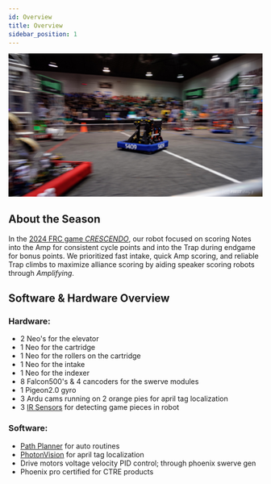 ```yaml
---
id: Overview
title: Overview
sidebar_position: 1
---
```


![Stormont](./../../../static/img/stormont-driving.jpeg)

## About the Season

<div style={{padding: '1rem', backgroundColor: 'rgba(46, 133, 85, 0.08)', borderRadius: '6px', marginBottom: '1.5rem', borderLeft: '3px solid var(--ifm-color-primary)'}}>

In the [2024 FRC game *CRESCENDO*](https://www.youtube.com/watch?v=9keeDyFxzY4), our robot focused on scoring Notes into the Amp for consistent cycle points and into the Trap during endgame for bonus points. We prioritized fast intake, quick Amp scoring, and reliable Trap climbs to maximize alliance scoring by aiding speaker scoring robots through *Amplifying*.

</div>

## Software & Hardware Overview

### Hardware:

<div style={{padding: '1rem', backgroundColor: 'rgba(255, 179, 67, 0.08)', borderRadius: '6px', marginBottom: '1rem'}}>

- 2 Neo's for the elevator
- 1 Neo for the cartridge
- 1 Neo for the rollers on the cartridge
- 1 Neo for the intake
- 1 Neo for the indexer
- 8 Falcon500's & 4 cancoders for the swerve modules
- 1 Pigeon2.0 gyro
- 3 Ardu cams running on 2 orange pies for april tag localization
- 3 [IR Sensors](https://www.amazon.ca/Adjustable-Avoidance-Detection-Manufacturing-Automatic/dp/B0CRDBWZ5S) for detecting game pieces in robot

</div>

### Software:
- [Path Planner](pathplanner.dev) for auto routines
- [PhotonVision](https://photonvision.org) for april tag localization
- Drive motors voltage velocity PID control; through phoenix swerve gen
- Phoenix pro certified for CTRE products